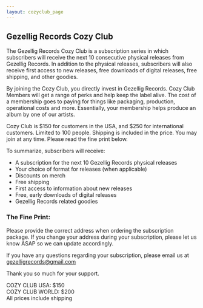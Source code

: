 ```yaml
---
layout: cozyclub_page
---
```

<!-- Put 2 spaces after a line to begin on a new line on the webpage -->
<!-- Example (editor view) -->
<!--
This line has two spaces at the end, making the line under it show up on a new line in browser  
If the line above didn't have these spaces, this line would not show up underneath the first line
-->
<!-- Example (editor view) -->
<!--
This line has two spaces at the end, making the line under it show up on a new line in browser  
If the line above didn't have these spaces, this line would not show up underneath the first line
-->

<!-- Press enter twice in between lines to create a gap between them on the webpage -->
<!-- Example (editor view) -->
<!--
In the browser, there will be a gap in between this line and the next line


This is used to separate lines with larger gaps, rather than just a new line
-->

<!-- Example (browser view) -->
<!--
In the browser, there will be a space in between this line and the next line

This is used to separate lines with larger gaps, rather than just new lines
-->

## Gezellig Records Cozy Club

The Gezellig Records Cozy Club is a subscription series in which subscribers will receive the next 10 consecutive physical releases from Gezellig Records. In addition to the physical releases, subscribers will also receive first access to new releases, free downloads of digital releases, free shipping, and other goodies.

By joining the Cozy Club, you directly invest in Gezellig Records. Cozy Club Members will get a range of perks and help keep the label alive. The cost of a membership goes to paying for things like packaging, production, operational costs and more. Essentially, your membership helps produce an album by one of our artists.

Cozy Club is $150 for customers in the USA, and $250 for international customers. Limited to 100 people. Shipping is included in the price. You may join at any time. Please read the fine print below.


To summarize, subscribers will receive:

*   A subscription for the next 10 Gezellig Records physical releases
*   Your choice of format for releases (when applicable)
*   Discounts on merch
*   Free shipping
*   First access to information about new releases
*   Free, early downloads of digital releases
*   Gezellig Records related goodies


### The Fine Print:

Please provide the correct address when ordering the subscription package. If you change your address during your subscription, please let us know ASAP so we can update accordingly.

If you have any questions regarding your subscription, please email us at gezelligrecords@gmail.com

Thank you so much for your support.

COZY CLUB USA: $150  
COZY CLUB WORLD: $200  
All prices include shipping  

